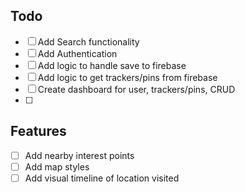 ## Todo

- [ ] Add Search functionality
- [ ] Add Authentication
- [ ] Add logic to handle save to firebase
- [ ] Add logic to get trackers/pins from firebase
- [ ] Create dashboard for user, trackers/pins, CRUD
- [ ]

## Features

- [ ] Add nearby interest points
- [ ] Add map styles
- [ ] Add visual timeline of location visited
